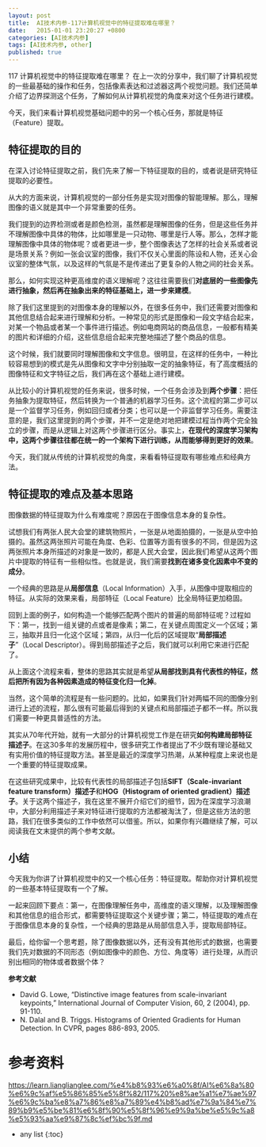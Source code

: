 ```yaml
---
layout: post
title:  AI技术内参-117计算机视觉中的特征提取难在哪里？
date:   2015-01-01 23:20:27 +0800
categories: [AI技术内参]
tags: [AI技术内参, other]
published: true
---
```




117 计算机视觉中的特征提取难在哪里？
在上一次的分享中，我们聊了计算机视觉的一些最基础的操作和任务，包括像素表达和过滤器这两个视觉问题。我们还简单介绍了边界探测这个任务，了解如何从计算机视觉的角度来对这个任务进行建模。

今天，我们来看计算机视觉基础问题中的另一个核心任务，那就是特征（Feature）提取。

## 特征提取的目的

在深入讨论特征提取之前，我们先来了解一下特征提取的目的，或者说是研究特征提取的必要性。

从大的方面来说，计算机视觉的一部分任务是实现对图像的智能理解。那么，理解图像的语义就是其中一个非常重要的任务。

我们提到的边界检测或者是颜色检测，虽然都是理解图像的任务，但是这些任务并不理解图像中具体的物体，比如哪里是一只动物、哪里是行人等。那么，怎样才能理解图像中具体的物体呢？或者更进一步，整个图像表达了怎样的社会关系或者说是场景关系？例如一张会议室的图像，我们不仅关心里面的陈设和人物，还关心会议室的整体气氛，以及这样的气氛是不是传递出了更复杂的人物之间的社会关系。

那么，如何实现这种更高维度的语义理解呢？这往往需要我们**对底层的一些图像先进行抽象，然后再在抽象出来的特征基础上，进一步来建模**。

除了我们这里提到的对图像本身的理解以外，在很多任务中，我们还需要对图像和其他信息结合起来进行理解和分析。一种常见的形式是图像和一段文字结合起来，对某一个物品或者某一个事件进行描述。例如电商网站的商品信息，一般都有精美的图片和详细的介绍，这些信息组合起来完整地描述了整个商品的信息。

这个时候，我们就要同时理解图像和文字信息。很明显，在这样的任务中，一种比较容易想到的模式是先从图像和文字中分别抽取一定的抽象特征，有了高度概括的图像特征和文字特征之后，我们再在这个基础上进行建模。

从比较小的计算机视觉的任务来说，很多时候，一个任务会涉及到**两个步骤**：把任务抽象为提取特征，然后转换为一个普通的机器学习任务。这个流程的第二步可以是一个监督学习任务，例如回归或者分类；也可以是一个非监督学习任务。需要注意的是，我们这里提到的两个步骤，并不一定是绝对地把建模过程当作两个完全独立的步骤，而是从逻辑上对这两个步骤进行区分。事实上，**在现代的深度学习架构中，这两个步骤往往都在统一的一个架构下进行训练，从而能够得到更好的效果**。

今天，我们就从传统的计算机视觉的角度，来看看特征提取有哪些难点和经典方法。

## 特征提取的难点及基本思路

图像数据的特征提取为什么有难度呢？原因在于图像信息本身的复杂性。

试想我们有两张人民大会堂的建筑物照片，一张是从地面拍摄的，一张是从空中拍摄的。虽然这两张照片可能在角度、色彩、位置等方面有很多的不同，但是因为这两张照片本身所描述的对象是一致的，都是人民大会堂，因此我们希望从这两个图片中提取的特征有一些相似性。也就是说，我们需要**找到在诸多变化因素中不变的成分**。

一个经典的思路是从**局部信息**（Local Information）入手，从图像中提取相应的特征。从实际的效果来看，局部特征（Local Feature）比全局特征更加稳固。

回到上面的例子，如何构造一个能够匹配两个图片的普遍的局部特征呢？过程如下：第一，找到一组关键的点或者是像素；第二，在关键点周围定义一个区域；第三，抽取并且归一化这个区域；第四，从归一化后的区域提取“**局部描述子**”（Local Descriptor）。得到局部描述子之后，我们就可以利用它来进行匹配了。

从上面这个流程来看，整体的思路其实就是希望**从局部找到具有代表性的特征，然后把所有因为各种因素造成的特征变化归一化掉**。

当然，这个简单的流程是有一些问题的。比如，如果我们针对两幅不同的图像分别进行上述的流程，那么很有可能最后得到的关键点和局部描述子都不一样。所以我们需要一种更具普适性的方法。

其实从70年代开始，就有一大部分的计算机视觉工作是在研究**如何构建局部特征描述子**。在这30多年的发展历程中，很多研究工作者提出了不少既有理论基础又有实用价值的特征提取方法。甚至是最近的深度学习热潮，从某种程度上来说也是一个重要的特征提取成果。

在这些研究成果中，比较有代表性的局部描述子包括**SIFT（Scale-invariant feature transform）描述子**和**HOG（Histogram of oriented gradient）描述子**。关于这两个描述子，我在这里不展开介绍它们的细节，因为在深度学习浪潮中，大部分利用描述子来对特征进行提取的方法都被淘汰了，但是这些方法的思路，我们在很多类似的工作中依然可以借鉴。所以，如果你有兴趣继续了解，可以阅读我在文末提供的两个参考文献。

## 小结

今天我为你讲了计算机视觉中的又一个核心任务：特征提取。帮助你对计算机视觉的一些基本特征提取有一个了解。

一起来回顾下要点：第一，在图像理解任务中，高维度的语义理解，以及理解图像和其他信息的组合形式，都需要特征提取这个关键步骤；第二，特征提取的难点在于图像信息本身的复杂性，一个经典的思路是从局部信息入手，提取局部特征。

最后，给你留一个思考题，除了图像数据以外，还有没有其他形式的数据，也需要我们先对数据的不同形态（例如图像中的颜色、方位、角度等）进行处理，从而识别出相同的物体或者数据个体？

**参考文献**

* David G. Lowe, “Distinctive image features from scale-invariant keypoints,” International Journal of Computer Vision, 60, 2 (2004), pp. 91-110.
* N. Dalal and B. Triggs. Histograms of Oriented Gradients for Human Detection. In CVPR, pages 886-893, 2005.




# 参考资料

https://learn.lianglianglee.com/%e4%b8%93%e6%a0%8f/AI%e6%8a%80%e6%9c%af%e5%86%85%e5%8f%82/117%20%e8%ae%a1%e7%ae%97%e6%9c%ba%e8%a7%86%e8%a7%89%e4%b8%ad%e7%9a%84%e7%89%b9%e5%be%81%e6%8f%90%e5%8f%96%e9%9a%be%e5%9c%a8%e5%93%aa%e9%87%8c%ef%bc%9f.md

* any list
{:toc}
